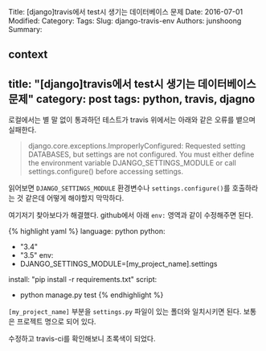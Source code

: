 Title: [django]travis에서 test시 생기는 데이터베이스 문제
Date: 2016-07-01
Modified:
Category:
Tags:
Slug: django-travis-env
Authors: junshoong
Summary:


context
---
title: "[django]travis에서 test시 생기는 데이터베이스 문제"
category: post
tags: python, travis, djagno
---
로컬에서는 별 말 없이 통과하던 테스트가 travis 위에서는 아래와 같은 오류를 뱉으며 실패한다.


>django.core.exceptions.ImproperlyConfigured: Requested setting DATABASES, but settings are not configured. You must either define the environment variable DJANGO_SETTINGS_MODULE or call settings.configure() before accessing settings.


읽어보면 `DJANGO_SETTINGS_MODULE` 환경변수나 `settings.configure()`를 호출하라는 것 같은데 어떻게 해야할지 막막하다.


여기저기 찾아보다가 해결했다. github에서 아래 `env:` 영역과 같이 수정해주면 된다.

{% highlight yaml %}
language: python
python:
  - "3.4"
  - "3.5"
env:
  - DJANGO_SETTINGS_MODULE=[my_project_name].settings

install: "pip install -r requirements.txt"
script:

  - python manage.py test
{% endhighlight %}

`[my_project_name]` 부분을 `settings.py` 파일이 있는 폴더와 일치시키면 된다. 보통은 프로젝트 명으로 되어 있다.

수정하고 travis-ci를 확인해보니 초록색이 되었다.
